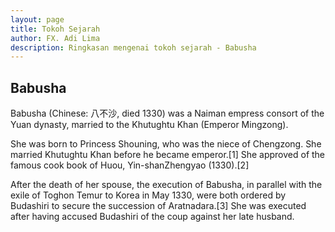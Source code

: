 ```yaml
---
layout: page
title: Tokoh Sejarah
author: FX. Adi Lima
description: Ringkasan mengenai tokoh sejarah - Babusha
---
```


## Babusha

Babusha (Chinese: 八不沙, died 1330) was a Naiman empress consort of the Yuan dynasty, married to the Khutughtu Khan (Emperor Mingzong).

She was born to Princess Shouning, who was the niece of Chengzong. She married Khutughtu Khan before he became emperor.[1] She approved of the famous cook book of Huou, Yin-shanZhengyao (1330).[2]

After the death of her spouse, the execution of Babusha, in parallel with the exile of Toghon Temur to Korea in May 1330, were both ordered by Budashiri to secure the succession of Aratnadara.[3] She was executed after having accused Budashiri of the coup against her late husband.
